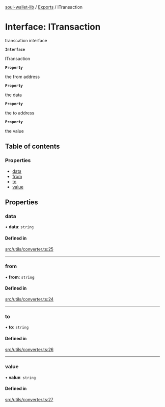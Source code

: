 [soul-wallet-lib](../README.md) / [Exports](../modules.md) / ITransaction

# Interface: ITransaction

transcation interface

**`Interface`**

ITransaction

**`Property`**

the from address

**`Property`**

the data

**`Property`**

the to address

**`Property`**

the value

## Table of contents

### Properties

- [data](ITransaction.md#data)
- [from](ITransaction.md#from)
- [to](ITransaction.md#to)
- [value](ITransaction.md#value)

## Properties

### data

• **data**: `string`

#### Defined in

[src/utils/converter.ts:25](https://github.com/proofofsoulprotocol/soulwalletlib/blob/93d2029/src/utils/converter.ts#L25)

___

### from

• **from**: `string`

#### Defined in

[src/utils/converter.ts:24](https://github.com/proofofsoulprotocol/soulwalletlib/blob/93d2029/src/utils/converter.ts#L24)

___

### to

• **to**: `string`

#### Defined in

[src/utils/converter.ts:26](https://github.com/proofofsoulprotocol/soulwalletlib/blob/93d2029/src/utils/converter.ts#L26)

___

### value

• **value**: `string`

#### Defined in

[src/utils/converter.ts:27](https://github.com/proofofsoulprotocol/soulwalletlib/blob/93d2029/src/utils/converter.ts#L27)
